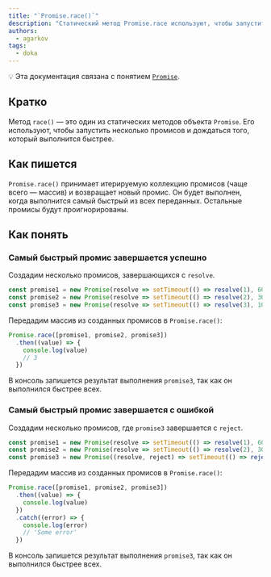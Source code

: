 ```yaml
---
title: "`Promise.race()`"
description: "Статический метод Promise.race используют, чтобы запустить несколько промисов и дождаться того, который выполнится быстрее."
authors:
  - agarkov
tags:
  - doka
---
```


<aside>

💡 Эта документация связана с понятием [`Promise`](/js/promise/).

</aside>

## Кратко

Метод `race()` — это один из статических методов объекта `Promise`. Его используют, чтобы запустить несколько промисов и дождаться того, который выполнится быстрее.

## Как пишется

`Promise.race()` принимает итерируемую коллекцию промисов (чаще всего — массив) и возвращает новый промис.
Он будет выполнен, когда выполнится самый быстрый из всех переданных. Остальные промисы будут проигнорированы.

## Как понять

### Самый быстрый промис завершается успешно

Создадим несколько промисов, завершающихся с `resolve`.

```js
const promise1 = new Promise(resolve => setTimeout(() => resolve(1), 6000))
const promise2 = new Promise(resolve => setTimeout(() => resolve(2), 3000))
const promise3 = new Promise(resolve => setTimeout(() => resolve(3), 1000))
```

Передадим массив из созданных промисов в `Promise.race()`:

```js
Promise.race([promise1, promise2, promise3])
  .then((value) => {
    console.log(value)
    // 3
  })
```

В консоль запишется результат выполнения `promise3`, так как он выполнился быстрее всех.

### Самый быстрый промис завершается с ошибкой

Создадим несколько промисов, где `promise3` завершается с `reject`.

```js
const promise1 = new Promise(resolve => setTimeout(() => resolve(1), 6000))
const promise2 = new Promise(resolve => setTimeout(() => resolve(2), 3000))
const promise3 = new Promise((resolve, reject) => setTimeout(() => reject('Some error'), 1000))
```

Передадим массив из созданных промисов в `Promise.race()`:

```js
Promise.race([promise1, promise2, promise3])
  .then((value) => {
    console.log(value)
  })
  .catch((error) => {
    console.log(error)
    // 'Some error'
  })
```

В консоль запишется результат выполнения `promise3`, так как он выполнился быстрее всех.
